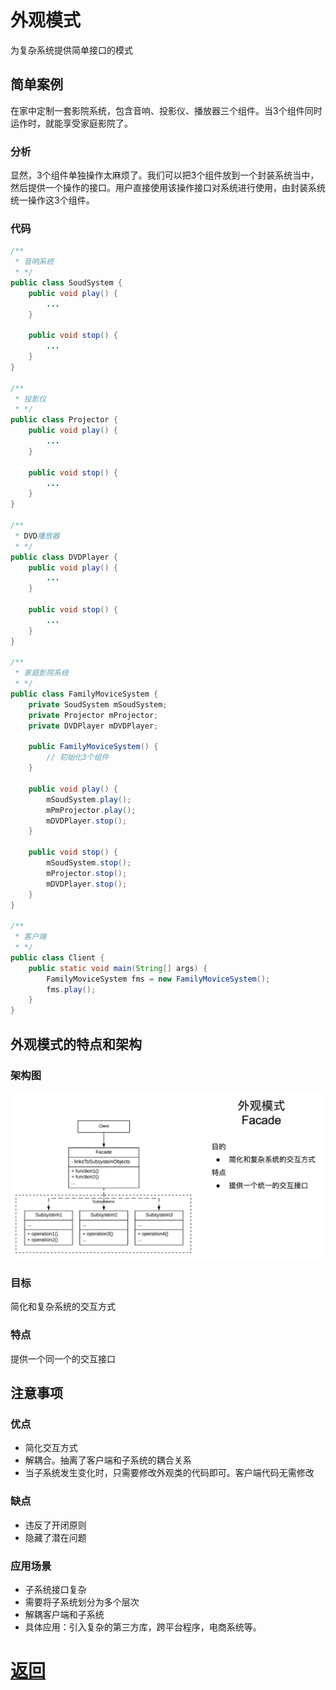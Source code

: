 # 外观模式

为复杂系统提供简单接口的模式

## 简单案例

在家中定制一套影院系统，包含音响、投影仪、播放器三个组件。当3个组件同时运作时，就能享受家庭影院了。

### 分析

显然，3个组件单独操作太麻烦了。我们可以把3个组件放到一个封装系统当中，然后提供一个操作的接口。用户直接使用该操作接口对系统进行使用，由封装系统统一操作这3个组件。

### 代码

```java
/**
 * 音响系统
 * */
public class SoudSystem {
    public void play() {
        ...
    }

    public void stop() {
        ...
    }
}

/**
 * 投影仪
 * */
public class Projector {
    public void play() {
        ...
    }

    public void stop() {
        ...
    }
}

/**
 * DVD播放器
 * */
public class DVDPlayer {
    public void play() {
        ...
    }

    public void stop() {
        ...
    }
}

/**
 * 家庭影院系统
 * */
public class FamilyMoviceSystem {
    private SoudSystem mSoudSystem;
    private Projector mProjector;
    private DVDPlayer mDVDPlayer;

    public FamilyMoviceSystem() {
        // 初始化3个组件
    }

    public void play() {
        mSoudSystem.play();
        mPmProjector.play();
        mDVDPlayer.stop();
    }

    public void stop() {
        mSoudSystem.stop();
        mProjector.stop();
        mDVDPlayer.stop();
    }
}

/**
 * 客户端
 * */
public class Client {
    public static void main(String[] args) {
        FamilyMoviceSystem fms = new FamilyMoviceSystem();
        fms.play();
    }
}
```

## 外观模式的特点和架构

### 架构图

![外观模式架构](../img/第三章/外观模式/外观模式架构.jpg)

### 目标

简化和复杂系统的交互方式

### 特点

提供一个同一个的交互接口

## 注意事项

### 优点

* 简化交互方式
* 解耦合。抽离了客户端和子系统的耦合关系
* 当子系统发生变化时，只需要修改外观类的代码即可。客户端代码无需修改

### 缺点

* 违反了开闭原则
* 隐藏了潜在问题

### 应用场景

* 子系统接口复杂
* 需要将子系统划分为多个层次
* 解耦客户端和子系统
* 具体应用：引入复杂的第三方库，跨平台程序，电商系统等。

# [返回](第三章.md)